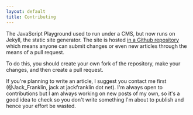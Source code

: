```yaml
---
layout: default
title: Contributing
---
```


The JavaScript Playground used to run under a CMS, but now runs on Jekyll, the static site generator. The site is hosted [in a Github repository](https://github.com/jackfranklin/javascriptplayground.com) which means anyone can submit changes or even new articles through the means of a pull request.

To do this, you should create your own fork of the repository, make your changes, and then create a pull request.

If you're planning to write an article, I suggest you contact me first (@Jack_Franklin, jack at jackfranklin dot net). I'm always open to contributions but I am always working on new posts of my own, so it's a good idea to check so you don't write something I'm about to publish and hence your effort be wasted.
